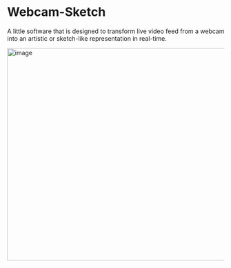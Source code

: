 # Webcam-Sketch
A little software that is designed to transform live video feed from a webcam into an artistic or sketch-like representation in real-time.

<img width="640" height="492" alt="image" src="https://github.com/user-attachments/assets/f1846d53-8cbc-456c-b19c-87b13c09fac2" />
